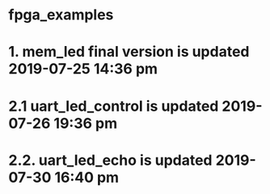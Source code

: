 # fpga_examples
# 1. mem_led final version is updated 2019-07-25 14:36 pm
# 2.1 uart_led_control is updated 2019-07-26 19:36 pm  
# 2.2. uart_led_echo is updated 2019-07-30 16:40 pm


